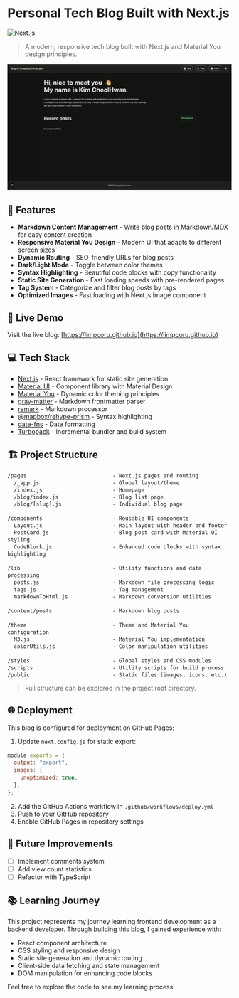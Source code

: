 # Personal Tech Blog Built with Next.js

![Next.js](https://img.shields.io/badge/Next.js-15.x-black)

> A modern, responsive tech blog built with Next.js and Material You design principles.

![Blog Screenshot](public/images/blog-screenshot.png)

## 🌟 Features

- **Markdown Content Management** - Write blog posts in Markdown/MDX for easy content creation
- **Responsive Material You Design** - Modern UI that adapts to different screen sizes
- **Dynamic Routing** - SEO-friendly URLs for blog posts
- **Dark/Light Mode** - Toggle between color themes
- **Syntax Highlighting** - Beautiful code blocks with copy functionality
- **Static Site Generation** - Fast loading speeds with pre-rendered pages
- **Tag System** - Categorize and filter blog posts by tags
- **Optimized Images** - Fast loading with Next.js Image component

## 🚀 Live Demo

Visit the live blog: [https://limpcoru.github.io](https://limpcoru.github.io)

## 💻 Tech Stack

- [Next.js](https://nextjs.org/) - React framework for static site generation
- [Material UI](https://mui.com/) - Component library with Material Design
- [Material You](https://m3.material.io/) - Dynamic color theming principles
- [gray-matter](https://github.com/jonschlinkert/gray-matter) - Markdown frontmatter parser
- [remark](https://github.com/remarkjs/remark) - Markdown processor
- [@mapbox/rehype-prism](https://github.com/mapbox/rehype-prism) - Syntax highlighting
- [date-fns](https://date-fns.org/) - Date formatting
- [Turbopack](https://turbo.build/) - Incremental bundler and build system

## 🏗️ Project Structure

```
/pages                           - Next.js pages and routing
  /_app.js                       - Global layout/theme
  /index.js                      - Homepage
  /blog/index.js                 - Blog list page
  /blog/[slug].js                - Individual blog page

/components                      - Reusable UI components
  Layout.js                      - Main layout with header and footer
  PostCard.js                    - Blog post card with Material UI styling
  CodeBlock.js                   - Enhanced code blocks with syntax highlighting

/lib                             - Utility functions and data processing
  posts.js                       - Markdown file processing logic
  tags.js                        - Tag management
  markdownToHtml.js              - Markdown conversion utilities

/content/posts                   - Markdown blog posts

/theme                           - Theme and Material You configuration
  M3.js                          - Material You implementation
  colorUtils.js                  - Color manipulation utilities

/styles                          - Global styles and CSS modules
/scripts                         - Utility scripts for build process
/public                          - Static files (images, icons, etc.)
```

> Full structure can be explored in the project root directory.

## 🌐 Deployment

This blog is configured for deployment on GitHub Pages:

1. Update `next.config.js` for static export:

```javascript
module.exports = {
  output: "export",
  images: {
    unoptimized: true,
  },
};
```

2. Add the GitHub Actions workflow in `.github/workflows/deploy.yml`
3. Push to your GitHub repository
4. Enable GitHub Pages in repository settings

## 🔮 Future Improvements

- [ ] Implement comments system
- [ ] Add view count statistics
- [ ] Refactor with TypeScript

## 📚 Learning Journey

This project represents my journey learning frontend development as a backend developer. Through building this blog, I gained experience with:

- React component architecture
- CSS styling and responsive design
- Static site generation and dynamic routing
- Client-side data fetching and state management
- DOM manipulation for enhancing code blocks

Feel free to explore the code to see my learning process!
